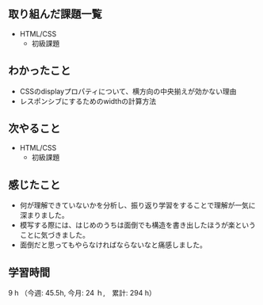 ## 取り組んだ課題一覧
- HTML/CSS
  - 初級課題
## わかったこと
- CSSのdisplayプロパティについて、横方向の中央揃えが効かない理由
- レスポンシブにするためのwidthの計算方法         
## 次やること
- HTML/CSS
    - 初級課題
## 感じたこと
- 何が理解できていないかを分析し、振り返り学習をすることで理解が一気に深まりました。
- 模写する際には、はじめのうちは面倒でも構造を書き出したほうが楽ということに気づきました。
- 面倒だと思ってもやらなければならないなと痛感しました。    
## 学習時間
9 h （今週: 45.5h, 今月: 24 ｈ,　累計: 294 h）